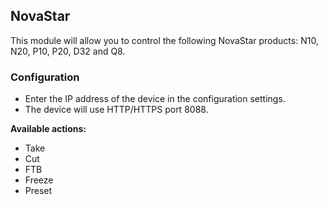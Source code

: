 ## NovaStar

This module will allow you to control the following NovaStar products: N10, N20, P10, P20, D32 and Q8.

### Configuration

- Enter the IP address of the device in the configuration settings.
- The device will use HTTP/HTTPS port 8088.

**Available actions:**

- Take
- Cut
- FTB
- Freeze
- Preset
